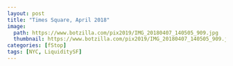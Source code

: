 ```yaml
---
layout: post
title: "Times Square, April 2018"
image:
  path: https://www.botzilla.com/pix2019/IMG_20180407_140505_909.jpg
  thumbnail: https://www.botzilla.com/pix2019/IMG_20180407_140505_909.jpg
categories: [fStop]
tags: [NYC, LiquiditySF]
---
```



